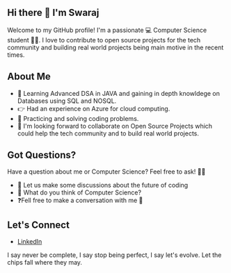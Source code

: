 ## Hi there 👋 I'm Swaraj

<!--
**swaraj-sodadasi/swaraj-sodadasi** is a ✨ _special_ ✨ repository because its `README.md` (this file) appears on your GitHub profile.

Here are some ideas to get you started:

- 🔭 I’m currently working on ...
- 🌱 I’m currently learning ...
- 👯 I’m looking to collaborate on ...
- 🤔 I’m looking for help with ...
- 💬 Ask me about ...
- 📫 How to reach me: ...
- 😄 Pronouns: ...
- ⚡ Fun fact: ...
-->

Welcome to my GitHub profile! I'm a passionate 💻 Computer Science student 👨‍🎓. I love to contribute to open source projects for the tech community 
and building real world projects being main motive in the recent times.

## About Me

- 🔰 Learning  Advanced DSA in JAVA and gaining in depth knowldege on Databases using SQL and NOSQL.
- 👉 Had an experience on Azure for cloud computing.
- 🎯 Practicing and solving coding problems.
- 🤝 I'm looking forward to collaborate on Open Source Projects which could help the tech community and to build real world projects.


## Got Questions?

Have a question about me or Computer Science? Feel free to ask! 🙋‍♂️

- 💬  Let us make some discussions about the future of coding 
- 🤔  What do you think of Computer Science?
- ❓Fell free to make a conversation with me 💬

## Let's Connect

- [LinkedIn](https://www.linkedin.com/in/swaraj-sodadasi-3b5362262/)

I say never be complete, I say stop being perfect, I say let's evolve. Let the chips fall where they may.

<!-- 
  # Hi there! 👋 I'm John Doe

Welcome to my GitHub profile! I'm a passionate software developer with a focus on web development. I enjoy turning ideas into functional and user-friendly applications.

## About Me

- 🌐 Full-stack Web Developer
- 💼 Currently working at XYZ Tech
- 🎓 Computer Science graduate from University of ABC

## Skills

- **Languages:** JavaScript (ES6+), Python, HTML5, CSS3
- **Frameworks/Libraries:** React, Node.js, Express.js
- **Databases:** MongoDB, MySQL
- **Tools/Platforms:** Git, GitHub, VS Code, Docker
- **Other:** RESTful API design, Responsive Web Design

## Projects

### Project 1: [Awesome Web App](https://github.com/username/awesome-web-app)

A full-stack web application built with React, Node.js, and MongoDB. It allows users to create, edit, and share awesome content. The project features user authentication and real-time updates using Socket.io.

![Awesome Web App](./screenshots/awesome-web-app.png)

### Project 2: [Blogify](https://github.com/username/blogify)

Blogify is a simple blogging platform developed with MERN stack. Users can create accounts, write articles, and engage with other users' content. It utilizes JWT for authentication and integrates with a third-party Markdown editor.

![Blogify](./screenshots/blogify.png)

## Open Source Contributions

- [React Repository](https://github.com/facebook/react) - Submitted a PR to improve documentation related to Hooks.
- [Node.js Repository](https://github.com/nodejs/node) - Fixed a bug in the HTTP module.

## Blog Posts

- [10 Tips for Efficient Coding](https://blog.johndoe.com/efficient-coding-tips)
- [Building Scalable React Applications](https://blog.johndoe.com/scalable-react-apps)

## Let's Connect

- [LinkedIn](https://www.linkedin.com/in/johndoe/)
- [Twitter](https://twitter.com/johndoe)
- [Portfolio Website](https://www.johndoe.com)

Feel free to explore my repositories, and don't hesitate to reach out. Happy coding! 🚀

-->

 
